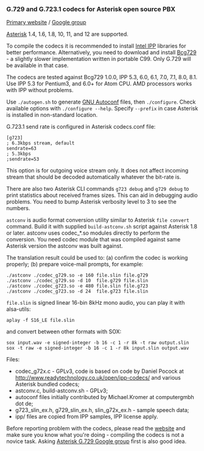 ### G.729 and G.723.1 codecs for Asterisk open source PBX

[Primary website] / [Google group]

[Asterisk] 1.4, 1.6, 1.8, 10, 11, and 12 are supported.

To compile the codecs it is recommended to install [Intel IPP] libraries for better performance. Alternatively, you need to download and install [Bcg729] - a slightly slower implementation written in portable C99. Only G.729 will be available in that case.

The codecs are tested against Bcg729 1.0.0, IPP 5.3, 6.0, 6.1, 7.0, 7.1, 8.0, 8.1. Use IPP 5.3 for Pentium3, and 6.0+ for Atom CPU. AMD processors works with IPP without problems.

Use `./autogen.sh` to generate [GNU Autoconf] files, then `./configure`. Check available options with `./configure --help`. Specify `--prefix` in case Asterisk is installed in non-standard location.

G.723.1 send rate is configured in Asterisk codecs.conf file:

    [g723]
    ; 6.3kbps stream, default
    sendrate=63
    ; 5.3kbps
    ;sendrate=53

This option is for outgoing voice stream only. It does not affect incoming stream that should be decoded automatically whatever the bit-rate is.

There are also two Asterisk CLI commands `g723 debug` and `g729 debug` to print statistics about received frames sizes. This can aid in debugging audio problems. You need to bump Asterisk verbosity level to 3 to see the numbers.

`astconv` is audio format conversion utility similar to Asterisk `file convert` command. Build it with supplied `build-astconv.sh` script against Asterisk 1.8 or later. astconv uses codec_*.so modules directly to perform the conversion. You need codec module that was compiled against same Asterisk version the astconv was built against.

The translation result could be used to: (a) confirm the codec is working properly; (b) prepare voice-mail prompts, for example:

    ./astconv ./codec_g729.so -e 160 file.slin file.g729
    ./astconv ./codec_g729.so -d 10  file.g729 file.slin
    ./astconv ./codec_g723.so -e 480 file.slin file.g723
    ./astconv ./codec_g723.so -d 24  file.g723 file.slin

`file.slin` is signed linear 16-bin 8kHz mono audio, you can play it with alsa-utils:

    aplay -f S16_LE file.slin

and convert between other formats with SOX:

    sox input.wav -e signed-integer -b 16 -c 1 -r 8k -t raw output.slin
    sox -t raw -e signed-integer -b 16 -c 1 -r 8k input.slin output.wav

Files:

- codec_g72x.c - GPLv3, code is based on code by Daniel Pocock at http://www.readytechnology.co.uk/open/ipp-codecs/ and various Asterisk bundled codecs;
- astconv.c, build-astconv.sh - GPLv3;
- autoconf files initially contributed by Michael.Kromer at computergmbh dot de;
- g723_slin_ex.h, g729_slin_ex.h, slin_g72x_ex.h - sample speech data;
- ipp/ files are copied from IPP samples, IPP license apply.

Before reporting problem with the codecs, please read the [website] and make sure you know what you're doing - compiling the codecs is not a novice task. Asking [Asterisk G.729 Google group] first is also good idea.


[Asterisk]: http://www.asterisk.org/
[Primary website]: http://asterisk.hosting.lv/
[website]: http://asterisk.hosting.lv/
[Intel IPP]: http://software.intel.com/en-us/non-commercial-software-development
[Bcg729]: http://www.linphone.org/eng/documentation/dev/bcg729.html
[GNU Autoconf]: https://www.gnu.org/software/autoconf/
[Asterisk G.729 Google group]: http://groups.google.com/group/asterisk-g729
[Google group]: http://groups.google.com/group/asterisk-g729
